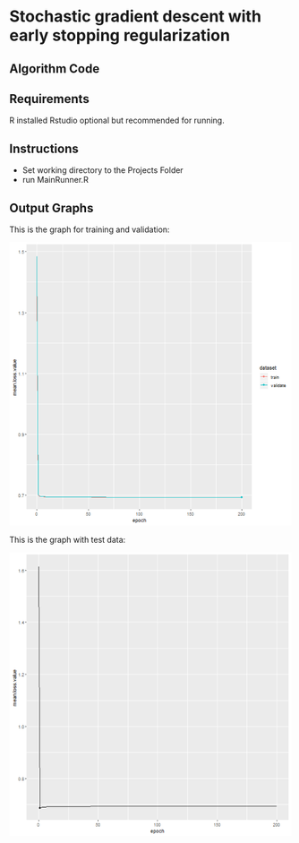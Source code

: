 # Stochastic gradient descent with early stopping regularization
 
## Algorithm Code

 
## Requirements
R installed
Rstudio optional but recommended for running.

## Instructions
* Set working directory to the Projects Folder
* run MainRunner.R

## Output Graphs

This is the graph for training and validation:

![training and validation data graph](https://github.com/deltarod/NAU-CS499/blob/master/Project3/trainingData.png?raw=true)

This is the graph with test data:

![Graph with test data](https://github.com/deltarod/NAU-CS499/blob/master/Project3/testData.png?raw=true)


